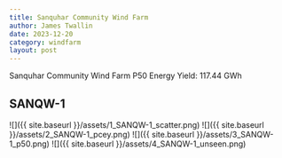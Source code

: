 ```yaml
---
title: Sanquhar Community Wind Farm
author: James Twallin
date: 2023-12-20
category: windfarm
layout: post
---
```

Sanquhar Community Wind Farm P50 Energy Yield: 117.44 GWh

SANQW-1
-------------
![]({{ site.baseurl }}/assets/1_SANQW-1_scatter.png)
![]({{ site.baseurl }}/assets/2_SANQW-1_pcey.png)
![]({{ site.baseurl }}/assets/3_SANQW-1_p50.png)
![]({{ site.baseurl }}/assets/4_SANQW-1_unseen.png)

